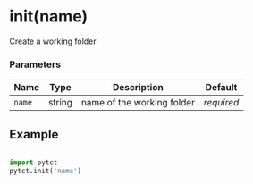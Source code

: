 # init(name)

Create a working folder

### Parameters
| Name       | Type    | Description                                                          |  Default   |
|------------|---------|----------------------------------------------------------------------|------------|
| `name`      | string  | name of the working folder                                           | *required* |

## Example

```python title="sample 1"

import pytct
pytct.init('name')

```
